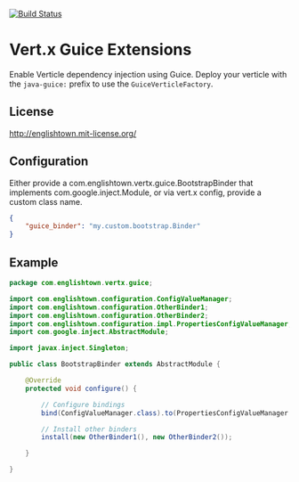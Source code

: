[![Build Status](https://travis-ci.org/englishtown/vertx-guice.png)](https://travis-ci.org/englishtown/vertx-guice)

# Vert.x Guice Extensions
Enable Verticle dependency injection using Guice.  Deploy your verticle with the `java-guice:` prefix to use the `GuiceVerticleFactory`.


## License
http://englishtown.mit-license.org/


## Configuration

Either provide a com.englishtown.vertx.guice.BootstrapBinder that implements com.google.inject.Module, or via vert.x config, provide a custom class name.

```json
{
    "guice_binder": "my.custom.bootstrap.Binder"
}
```

## Example

```java
package com.englishtown.vertx.guice;

import com.englishtown.configuration.ConfigValueManager;
import com.englishtown.configuration.OtherBinder1;
import com.englishtown.configuration.OtherBinder2;
import com.englishtown.configuration.impl.PropertiesConfigValueManager;
import com.google.inject.AbstractModule;

import javax.inject.Singleton;

public class BootstrapBinder extends AbstractModule {

    @Override
    protected void configure() {

        // Configure bindings
        bind(ConfigValueManager.class).to(PropertiesConfigValueManager.class).in(Singleton.class);

        // Install other binders
        install(new OtherBinder1(), new OtherBinder2());

    }

}
```
